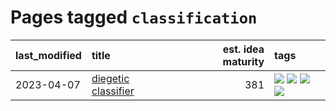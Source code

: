 # Pages tagged `classification`

|last_modified|title|est. idea maturity|tags
|:---|:---|---:|:---|
|2023-04-07|[diegetic classifier](../diegetic-classifier.md)|381|[![](https://img.shields.io/badge/tag-audio-e6ab9)](../tags/audio.md) [![](https://img.shields.io/badge/tag-classification-abf295)](../tags/classification.md) [![](https://img.shields.io/badge/tag-experimental-c4c41f)](../tags/experimental.md) [![](https://img.shields.io/badge/tag-text_to_sound-97a75e)](../tags/text_to_sound.md)|